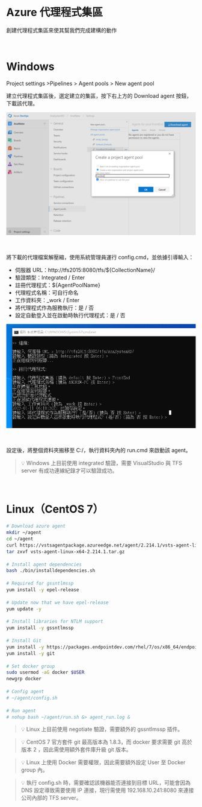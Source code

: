 # Azure 代理程式集區

創建代理程式集區來使其幫我們完成建構的動作

&emsp;

# Windows
Project settings >Pipelines > Agent pools > New agent pool

建立代理程式集區後，選定建立的集區，按下右上方的 Download agent 按鈕，下載該代理。

![Untitled](1.png)

&emsp;

將下載的代理檔案解壓縮，使用系統管理員運行 config.cmd，並依據引導輸入：

- 伺服器 URL：http://tfs2015:8080/tfs/${CollectionName}/
- 驗證類型：Integrated / Enter
- 註冊代理程式：${AgentPoolName}
- 代理程式名稱：可自行命名
- 工作資料夾：_work / Enter
- 將代理程式作為服務執行：是 / 否
- 設定自動登入並在啟動時執行代理程式：是 / 否

![Untitled](2.png)

&emsp;

設定後，將整個資料夾搬移至 C:/，執行資料夾內的 run.cmd 來啟動該 agent。

> 💡 Windows 上目前使用 integrated 驗證，需要 VisualStudio 與 TFS server 有成功連線紀錄才可以驗證成功。

&emsp;

# Linux（CentOS 7）
```bash
# Download azure agent
mkdir ~/agent
cd ~/agent
curl https://vstsagentpackage.azureedge.net/agent/2.214.1/vsts-agent-linux-x64-2.214.1.tar.gz -O
tar zxvf vsts-agent-linux-x64-2.214.1.tar.gz

# Install agent dependencies
bash ./bin/installdependencies.sh

# Required for gssntlmssp
yum install -y epel-release

# Update now that we have epel-release
yum update -y

# Install libraries for NTLM support
yum install -y gssntlmssp

# Install Git
yum install -y https://packages.endpointdev.com/rhel/7/os/x86_64/endpoint-repo.x86_64.rpm
yum install -y git

# Set docker group
sudo usermod -aG docker $USER
newgrp docker

# Config agent
# ~/agent/config.sh

# Run agent
# nohup bash ~/agent/run.sh &> agent_run.log &
```

> 💡 Linux 上目前使用 negotiate 驗證，需要額外的 gssntlmssp 插件。

> 💡 CentOS 7 官方套件 git 最高版本為 1.8.3，而 docker 要求需要 git 高於版本 2 ，因此需使用額外套件庫升級 git 版本。

> 💡 Linux 上使用 Docker 需要權限，因此需要額外設定 User 至 Docker group 內。

> 💡 執行 config.sh 時，需要確認該機器能否連接到目標 URL，可能會因為 DNS 設定導致需要使用 IP 連接，現行需使用 192.168.10.241:8080 來連接公司內部的 TFS server。